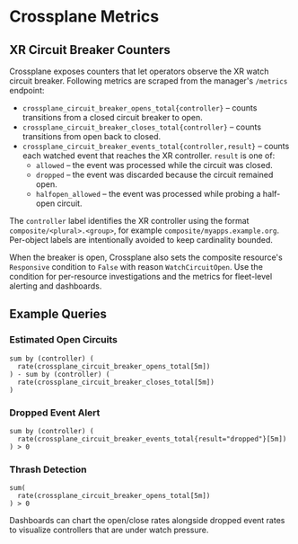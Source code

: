# Crossplane Metrics

## XR Circuit Breaker Counters

Crossplane exposes counters that let operators observe the XR watch circuit breaker. Following metrics are scraped from the manager's `/metrics` endpoint:

- `crossplane_circuit_breaker_opens_total{controller}` – counts transitions from a closed circuit breaker to open.
- `crossplane_circuit_breaker_closes_total{controller}` – counts transitions from open back to closed.
- `crossplane_circuit_breaker_events_total{controller,result}` – counts each watched event that reaches the XR controller. `result` is one of:
  - `allowed` – the event was processed while the circuit was closed.
  - `dropped` – the event was discarded because the circuit remained open.
  - `halfopen_allowed` – the event was processed while probing a half-open circuit.

The `controller` label identifies the XR controller using the format `composite/<plural>.<group>`, for example `composite/myapps.example.org`. Per-object labels are intentionally avoided to keep cardinality bounded.

When the breaker is open, Crossplane also sets the composite resource's `Responsive` condition to `False` with reason `WatchCircuitOpen`. Use the condition for per-resource investigations and the metrics for fleet-level alerting and dashboards.

## Example Queries

### Estimated Open Circuits

```
sum by (controller) (
  rate(crossplane_circuit_breaker_opens_total[5m])
) - sum by (controller) (
  rate(crossplane_circuit_breaker_closes_total[5m])
)
```

### Dropped Event Alert

```
sum by (controller) (
  rate(crossplane_circuit_breaker_events_total{result="dropped"}[5m])
) > 0
```

### Thrash Detection

```
sum(
  rate(crossplane_circuit_breaker_opens_total[5m])
) > 0
```

Dashboards can chart the open/close rates alongside dropped event rates to visualize controllers that are under watch pressure.
